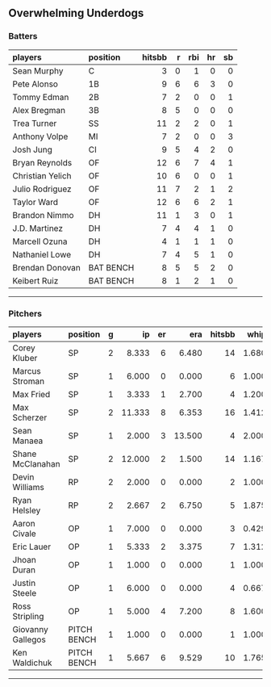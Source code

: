 ## Overwhelming Underdogs

### Batters

 
|players          |position  | hitsbb|  r| rbi| hr| sb| 
|:----------------|:---------|------:|--:|---:|--:|--:| 
|Sean Murphy      |C         |      3|  0|   1|  0|  0| 
|Pete Alonso      |1B        |      9|  6|   6|  3|  0| 
|Tommy Edman      |2B        |      7|  2|   0|  0|  1| 
|Alex Bregman     |3B        |      8|  5|   0|  0|  0| 
|Trea Turner      |SS        |     11|  2|   2|  0|  1| 
|Anthony Volpe    |MI        |      7|  2|   0|  0|  3| 
|Josh Jung        |CI        |      9|  5|   4|  2|  0| 
|Bryan Reynolds   |OF        |     12|  6|   7|  4|  1| 
|Christian Yelich |OF        |     10|  6|   0|  0|  1| 
|Julio Rodriguez  |OF        |     11|  7|   2|  1|  2| 
|Taylor Ward      |OF        |     12|  6|   6|  2|  1| 
|Brandon Nimmo    |DH        |     11|  1|   3|  0|  1| 
|J.D. Martinez    |DH        |      7|  4|   4|  1|  0| 
|Marcell Ozuna    |DH        |      4|  1|   1|  1|  0| 
|Nathaniel Lowe   |DH        |      7|  4|   5|  1|  0| 
|Brendan Donovan  |BAT BENCH |      8|  5|   5|  2|  0| 
|Keibert Ruiz     |BAT BENCH |      8|  1|   2|  1|  0| 

* * *

### Pitchers

 
|players           |position    |  g|     ip| er|    era| hitsbb|  whip| so|  w| sv| 
|:-----------------|:-----------|--:|------:|--:|------:|------:|-----:|--:|--:|--:| 
|Corey Kluber      |SP          |  2|  8.333|  6|  6.480|     14| 1.680|  6|  0|  0| 
|Marcus Stroman    |SP          |  1|  6.000|  0|  0.000|      6| 1.000|  8|  1|  0| 
|Max Fried         |SP          |  1|  3.333|  1|  2.700|      4| 1.200|  2|  0|  0| 
|Max Scherzer      |SP          |  2| 11.333|  8|  6.353|     16| 1.412|  8|  1|  0| 
|Sean Manaea       |SP          |  1|  2.000|  3| 13.500|      4| 2.000|  1|  0|  0| 
|Shane McClanahan  |SP          |  2| 12.000|  2|  1.500|     14| 1.167| 12|  2|  0| 
|Devin Williams    |RP          |  2|  2.000|  0|  0.000|      2| 1.000|  1|  1|  1| 
|Ryan Helsley      |RP          |  2|  2.667|  2|  6.750|      5| 1.875|  2|  0|  1| 
|Aaron Civale      |OP          |  1|  7.000|  0|  0.000|      3| 0.429|  3|  1|  0| 
|Eric Lauer        |OP          |  1|  5.333|  2|  3.375|      7| 1.312|  6|  1|  0| 
|Jhoan Duran       |OP          |  1|  1.000|  0|  0.000|      1| 1.000|  1|  0|  1| 
|Justin Steele     |OP          |  1|  6.000|  0|  0.000|      4| 0.667|  8|  0|  0| 
|Ross Stripling    |OP          |  1|  5.000|  4|  7.200|      8| 1.600|  3|  0|  0| 
|Giovanny Gallegos |PITCH BENCH |  1|  1.000|  0|  0.000|      1| 1.000|  2|  0|  0| 
|Ken Waldichuk     |PITCH BENCH |  1|  5.667|  6|  9.529|     10| 1.765|  4|  0|  0| 


* * *


